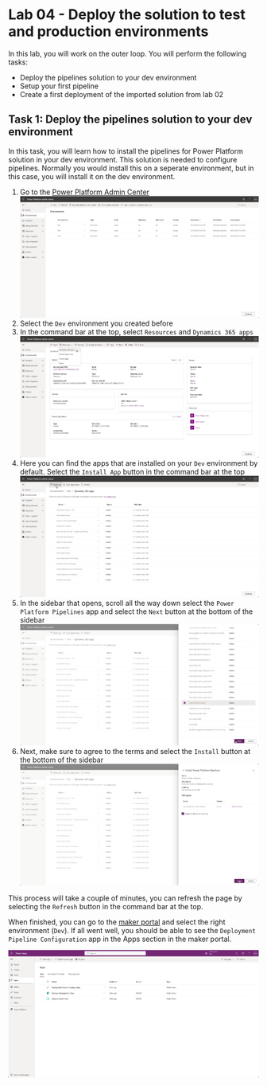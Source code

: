 # Lab 04 - Deploy the solution to test and production environments

In this lab, you will work on the outer loop. You will perform the following tasks:

* Deploy the pipelines solution to your dev environment
* Setup your first pipeline
* Create a first deployment of the imported solution from lab 02

## Task 1: Deploy the pipelines solution to your dev environment

In this task, you will learn how to install the pipelines for Power Platform solution in your dev environment. This solution is needed to configure pipelines. Normally you would install this on a seperate environment, but in this case, you will install it on the dev environment.

1. Go to the [Power Platform Admin Center](https://aka.ms/ppac)
![](./assets/admin-center.png)
1. Select the `Dev` environment you created before
1. In the command bar at the top, select `Resources` and `Dynamics 365 apps` 
![](./assets/dev-env-dynamics-365-apps.png)
1. Here you can find the apps that are installed on your `Dev` environment by default. Select the `Install App` button in the command bar at the top
![](./assets/dev-env-install-app.png)
1. In the sidebar that opens, scroll all the way down select the `Power Platform Pipelines` app and select the `Next` button at the bottom of the sidebar
![](./assets/dev-env-select-app.png)
1. Next, make sure to agree to the terms and select the `Install` button at the bottom of the sidebar
![](./assets/dev-env-agree-terms.png)

This process will take a couple of minutes, you can refresh the page by selecting the `Refresh` button in the command bar at the top.

When finished, you can go to the [maker portal](https://make.powerapps.com) and select the right environment (`Dev`). If all went well, you should be able to see the `Deployment Pipeline Configuration` app in the Apps section in the maker portal.

![](./assets/dev-env-pipelines-installed.png)
